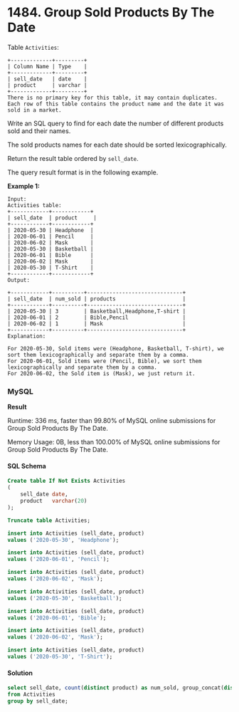 # 1484. Group Sold Products By The Date

Table `Activities`:

```
+-------------+---------+
| Column Name | Type    |
+-------------+---------+
| sell_date   | date    |
| product     | varchar |
+-------------+---------+
There is no primary key for this table, it may contain duplicates.
Each row of this table contains the product name and the date it was sold in a market.
```

Write an SQL query to find for each date the number of different products sold and their names.

The sold products names for each date should be sorted lexicographically.

Return the result table ordered by `sell_date`.

The query result format is in the following example.

**Example 1:**

```
Input: 
Activities table:
+------------+------------+
| sell_date  | product     |
+------------+------------+
| 2020-05-30 | Headphone  |
| 2020-06-01 | Pencil     |
| 2020-06-02 | Mask       |
| 2020-05-30 | Basketball |
| 2020-06-01 | Bible      |
| 2020-06-02 | Mask       |
| 2020-05-30 | T-Shirt    |
+------------+------------+
Output:
 
+------------+----------+------------------------------+
| sell_date  | num_sold | products                     |
+------------+----------+------------------------------+
| 2020-05-30 | 3        | Basketball,Headphone,T-shirt |
| 2020-06-01 | 2        | Bible,Pencil                 |
| 2020-06-02 | 1        | Mask                         |
+------------+----------+------------------------------+
Explanation:
 
For 2020-05-30, Sold items were (Headphone, Basketball, T-shirt), we sort them lexicographically and separate them by a comma.
For 2020-06-01, Sold items were (Pencil, Bible), we sort them lexicographically and separate them by a comma.
For 2020-06-02, the Sold item is (Mask), we just return it.
```

### MySQL

**Result**

Runtime: 336 ms, faster than 99.80% of MySQL online submissions for Group Sold Products By The Date.

Memory Usage: 0B, less than 100.00% of MySQL online submissions for Group Sold Products By The Date.

#### SQL Schema

```sql
Create table If Not Exists Activities
(
    sell_date date,
    product   varchar(20)
);

Truncate table Activities;

insert into Activities (sell_date, product)
values ('2020-05-30', 'Headphone');

insert into Activities (sell_date, product)
values ('2020-06-01', 'Pencil');

insert into Activities (sell_date, product)
values ('2020-06-02', 'Mask');

insert into Activities (sell_date, product)
values ('2020-05-30', 'Basketball');

insert into Activities (sell_date, product)
values ('2020-06-01', 'Bible');

insert into Activities (sell_date, product)
values ('2020-06-02', 'Mask');

insert into Activities (sell_date, product)
values ('2020-05-30', 'T-Shirt');
```

#### Solution

```sql
select sell_date, count(distinct product) as num_sold, group_concat(distinct product order by product) as products
from Activities
group by sell_date;
```
